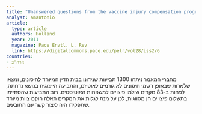 ```yaml
---
title: "Unanswered questions from the vaccine injury compensation program: a review of compensated cases of vaccine-induced brain injury"
analyst: amantonio
article:
  type: article
  authors: Holland
  year: 2011
  magazine: Pace Envtl. L. Rev
  link: https://digitalcommons.pace.edu/pelr/vol28/iss2/6
countries:
- ארה"ב
---
```


מחברי המאמר ניתחו 1300 תביעות שנידונו בבית הדין המיוחד לחיסונים, ומצאו שלמרות שבאופן רשמי חיסונים לא גורמים לאוטיזם, והתביעה הייצוגית בנושא נדחתה, לפחות ב-83 מקרים שולמו פיצויים למשפחות האוטיסטים. רוב התביעות שהסתיימו בתשלום פיצויים הן מסווגות, לכן על מנת לגלות את המקרים האלה הוקם צוות מיוחד שתפקידו היה ליצור קשר עם התובעים.
